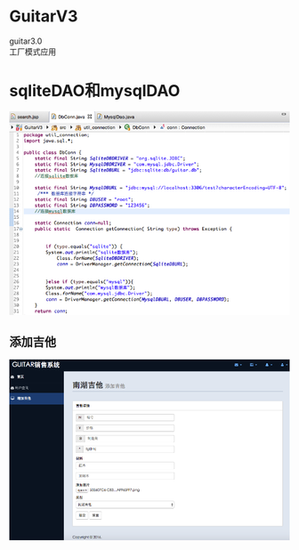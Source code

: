 # GuitarV3
guitar3.0<br> 
工厂模式应用
# sqliteDAO和mysqlDAO
![index](https://github.com/queenl71/GuitarV3/blob/master/con.png)

## 添加吉他
![index](https://github.com/queenl71/GuitarV3/blob/master/add.png)
